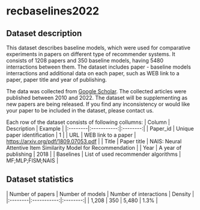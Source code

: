 # recbaselines2022  

## Dataset description

This dataset describes baseline models, which were used for comparative experiments in papers on different type of recommender systems. It consists of 1208 papers and 350 baseline models, having 5480 interractions between them. The dataset includes paper - baseline models interractions and additional data on each paper, such as WEB link to a paper, paper title and year of publishing. 

The data was collected from [Google Scholar](https://scholar.google.com/). The collected articles were published between 2010 and 2022. The dataset will be supplementing as new papers are being released. If you find any inconsistency or would like your paper to be included in the dataset, please contact us. 

Each row of the dataset consists of following collumns:
| Column | Description | Example |
|:--------|:-----------:|:--------:|
| Paper_id | Unique paper identification | 1 |
| URL | WEB link to a paper | https://arxiv.org/pdf/1809.07053.pdf |
| Title | Paper title | NAIS: Neural Attentive Item Similarity Model for Recommendation |
| Year | A year of publishing | 2018 |
| Baselines | List of used recommender algorithms | MF;MLP;FISM;NAIS |

## Dataset statistics

| Number of papers | Number of models | Number of interactions | Density |
|:--------|:-----------:|:--------:|
| 1,208 | 350 | 5,480 | 1.3\% |
